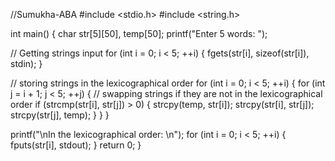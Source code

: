 //Sumukha-ABA
#include <stdio.h>
#include <string.h>

int main()
 {
   char str[5][50], temp[50];
   printf("Enter 5 words: ");

   // Getting strings input
   for (int i = 0; i < 5; ++i)
   {
      fgets(str[i], sizeof(str[i]), stdin);
   }

   // storing strings in the lexicographical order
   for (int i = 0; i < 5; ++i) 
  {
      for (int j = i + 1; j < 5; ++j)
      {
         // swapping strings if they are not in the lexicographical order
         if (strcmp(str[i], str[j]) > 0) 
          {
            strcpy(temp, str[i]);
            strcpy(str[i], str[j]);
            strcpy(str[j], temp);
          }
      }
   }

   printf("\nIn the lexicographical order: \n");
   for (int i = 0; i < 5; ++i) 
   {
      fputs(str[i], stdout);
   }
   return 0;
}
